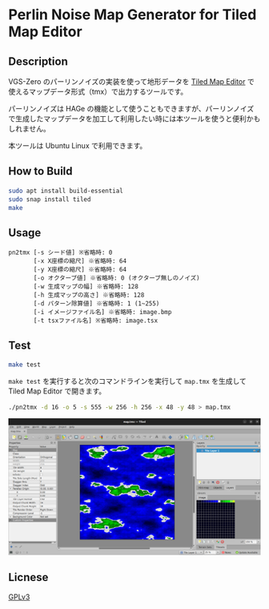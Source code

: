 # Perlin Noise Map Generator for Tiled Map Editor

## Description

VGS-Zero のパーリンノイズの実装を使って地形データを [Tiled Map Editor](https://www.mapeditor.org/) で使えるマップデータ形式（tmx）で出力するツールです。

パーリンノイズは HAGe の機能として使うこともできますが、パーリンノイズで生成したマップデータを加工して利用したい時には本ツールを使うと便利かもしれません。

本ツールは Ubuntu Linux で利用できます。

## How to Build

```bash
sudo apt install build-essential
sudo snap install tiled
make
```

## Usage

```
pn2tmx [-s シード値] ※省略時: 0
       [-x X座標の縮尺] ※省略時: 64
       [-y X座標の縮尺] ※省略時: 64
       [-o オクターブ値] ※省略時: 0 (オクターブ無しのノイズ)
       [-w 生成マップの幅] ※省略時: 128
       [-h 生成マップの高さ] ※省略時: 128
       [-d パターン除算値] ※省略時: 1 (1~255)
       [-i イメージファイル名] ※省略時: image.bmp
       [-t tsxファイル名] ※省略時: image.tsx
```

## Test

```bash
make test
```

`make test` を実行すると次のコマンドラインを実行して `map.tmx` を生成して Tiled Map Editor で開きます。

```bash
./pn2tmx -d 16 -o 5 -s 555 -w 256 -h 256 -x 48 -y 48 > map.tmx
```

![preview.png](./preview.png)

## Licnese

[GPLv3](./LICENSE.txt)
